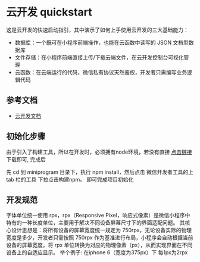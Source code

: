 # 云开发 quickstart

这是云开发的快速启动指引，其中演示了如何上手使用云开发的三大基础能力：

- 数据库：一个既可在小程序前端操作，也能在云函数中读写的 JSON 文档型数据库
- 文件存储：在小程序前端直接上传/下载云端文件，在云开发控制台可视化管理
- 云函数：在云端运行的代码，微信私有协议天然鉴权，开发者只需编写业务逻辑代码

## 参考文档

- [云开发文档](https://developers.weixin.qq.com/miniprogram/dev/wxcloud/basis/getting-started.html)

## 初始化步骤
由于引入了构建工具，所以在开发时，必须拥有node环境，若没有直接 [点击链接](https://nodejs.org/en/download) 下载即可, 完成后

先 cd 到 miniprogram 目录下，执行 npm install，然后点击 微信开发者工具的上 tab 栏的工具 下拉点击构建npm。 即可完成项目初始化

## 开发规范
字体单位统一使用 rpx，rpx（Responsive Pixel，响应式像素）是微信小程序中特有的一种长度单位，主要用于解决不同设备屏幕尺寸下的界面适配问题。
其核心设计思想是：将所有设备的屏幕宽度统一规定为 750rpx，无论设备实际的物理宽度是多少，开发者只需按照 750rpx 作为基准进行布局，小程序会自动根据当前设备的屏幕宽度，将 rpx 单位转换为对应的物理像素（px），从而实现界面在不同设备上的自适应显示。 举个例子: 在iphone 6（宽度为375px）下 每1px为2rpx
